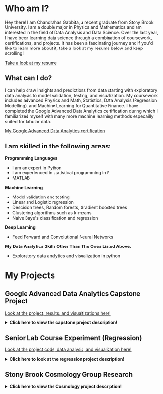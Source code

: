# Who am I?

Hey there! I am Chandrahas Gabbita, a recent graduate from Stony Brook University. I am a double major in Physics and Mathematics and am interested in the      field of Data Analysis and Data Science. Over the last year, I have been learning data science through a combination of coursework, certifications, and          projects. It has been a fascinating journey and if you'd like to learn more about it, take a look at my resume below and keep scrolling!

[Take a look at my resume](https://github.com/gabbita-ss/Portfolio/blob/main/CG%20.pdf)

## What can I do?
I can help draw insights and predictions from data starting with exploratory data analysis to model validation, testing, and visualization. My coursework         includes advanced Physics and Math, Statistics, Data Analysis (Regression Modelling), and Machine Learning for Quantitative Finance. I have completed the         Google Advanced Data Analytics certification during which I familiarized myself with many more machine learning methods especailly suited for tabular data.

[My Google Advanced Data Analytics certification](https://github.com/gabbita-ss/Portfolio/blob/main/Certification.pdf)

## I am skilled in the following areas:

**Programming Languages**
- I am an expert in Python
- I am experienced in statistical programming in R
- MATLAB

**Machine Learning**
- Model validation and testing
- Linear and Logistic regression
- Descision trees, Random forests, Gradient boosted trees
- Clustering algorithms such as k-means
- Naive Baye's classification and regression

**Deep Learning** 
- Feed Forward and Convolutional Neural Networks

**My Data Analytics Skills Other Than The Ones Listed Above:**
- Exploratory data analytics and visualization in python


# My Projects 

## Google Advanced Data Analytics Capstone Project

[Look at the project, results, and visualtizations here!](https://nbviewer.org/github/gabbita-ss/Portfolio/blob/main/Google%20Advanced%20Data%20Analytics%20Project.ipynb)

<details>
<summary><b>Click here to view the capstone project description!</b></summary></summary>

As a part of the Google Advanced Data Analytics certification, I have completed a data analysis profject from beginning to end. The project deals with a        hypothetical Salifort Motors, and aims to predict employee retention in the company. The goal of the project is to determine whether an employee will stay in   the company or churn (leave) based on a set of features. The data set contains data collected from employees on a variety of factors such as their satisfaction level, salary, and the number of years they have worked for the company etc. In addition, the data also includes whether the employee stayed in the company or left. This data set was borrowed from Kaggle and can be accessed [here](https://www.kaggle.com/datasets/leviiiest/salifort-motor-hr-dataset?select=HR_capstone_dataset.csv). The data format is as follows:

![Test](https://raw.githubusercontent.com/gabbita-ss/Portfolio/main/docs/assests/images/Google-data-format.jpg)

The project includes the following stages:

**Exploratory Data Analysis**
- The data was examined and the appropriate statistics were determined and outliers were noted
- Different variables were compared to determine the strongest predictors of employee churn
- Key insights were drawn on the predictors of employee churn

**Data Pre-Processing**
- Missing values in the data were removed
- The data was divided into three sections - train, validation, and test data (in a 0.8 - 0.2 - 0.2 split)

**Model Building and Validation**
- The best metric to train the models on was determined to be "recall" becasue of the the unequal representation of classes in the dataset
- Two models were built - a random forest model and a gradient boosted tree model
- Hyperparameters were tuned for both models using cross validation with 5 folds on the train data
- Both models were validated against each other on the validation data to determine champion model
- The champion model (the gradient boosted tree model) was tested on the test data

**Testing and Insights**
- The model performed extremely well on the test data with an accuracy of 98%, precision of 97%, and recall of 93%.
- The most significant factors affecting employee retention were determined

</details>

## Senior Lab Course Experiment (Regression)
[Look at the project code, data analysis, and visualization here!](https://nbviewer.org/github/gabbita-ss/Portfolio/blob/main/Compton%20final.ipynb)

<details> <summary><b>Click here to look at the regression project description!</b></summary>  
This experiment was part of my PHY 445 (Senior Physics Lab) coursework and was on a physics scattering phenomenon called Compton Scattering. The experiment included collecting scattering and background noise data at 10 different angles of the setup. The form of data collected is of the form of "number of scattering events" for each given "energy bin". Therefore, it is frequency data and follows a poisson distribution. The corrected data is the result of subtracting the background noise dataset from the dcattering datasets. The corrected data is expected to contain two peaks and therefore can be fit with two gaussians. One of the 10 cleaned datasets after data preprocessing (described below) and the fit is as follows:

![Compton Scattering data with fit](https://raw.githubusercontent.com/gabbita-ss/Portfolio/main/docs/assests/images/Compton-data-format_1.jpg)

The goal of the project was to track the location of larger peak on the energy bin axis through all 10 angles or datasets with it's associated uncertainty. and plot the energy-bin location of the peak as a function of the angle. A regression model of the expected theoretical curve is fit with the "electron mass" as the free parameter to determine and verify the electron mass with the accepted value in literture (~511 keV). [The detailed overview of the physics, the data analysis, model used, and the results and conclusions can be found here.](https://github.com/gabbita-ss/Portfolio/blob/main/Compton.pdf) 

The dataset consists of a set of 20 datasets of frequency data - 10 scattering datasets and 10 background datasets in total - one scattering and background frequency data for each angle. In order to accomplish this goal the following steps were followed:

**Exploratory Data Analysis**
- Form of data was examined and the poisson model of the data was noted
- Datasets were examined for skewness and outliers
- The appropriate regression model to fit the scattering data was determined to be a sum of two gaussians  

**Data Pre-Processing**
- The background noise datasets were subtracted from each of the scattering datasets giving a total of 10 cleaned datasets
- The data was rescaled appropriately for the following analysis
- Frequency data was corrected for the sensitivity of the equipment as a function of energy bin number
- The two-gaussian regression model was fit to the corrected datasets for each of the 10 angles
- The means and standard deviation of the peaks were noted and plotted against angle

The result of the data preprocessing is the following:

![Energy-Angle relationhsip](https://raw.githubusercontent.com/gabbita-ss/Portfolio/main/docs/assests/images/Energy-Angle_1.jpg)

**Model Building and Validation**
- The appropriate regression curve was fit to the Energy-Angle plot
- The regression parameter (electron mass) was determined using weighted least-squares
- A Chi-squared test was performed to check validity of fit 

![Energy_Angle fit](https://raw.githubusercontent.com/gabbita-ss/Portfolio/main/docs/assests/images/Energy-Angle-fit.jpg)

**Testing and Insights**
- The chi-squared obtained was 0.03 for 9 degrees of freedom and the derived mass of the electron was 511.57 keV with an uncertainty of 77.51 keV which agrees with literature (510.998 keV)

</details>

## Stony Brook Cosmology Group Research

<details><summary><b>Click here to view the Cosmology project description!</b></summary>
I have worked in the Stony Brook Plasma Physics research group to analyze data from a radio telescope called BMX. The telescope observed the sky for signals belonging to a certain frequency range each day. Therefore, the data consisted of hundreds of datasets of image data where the x-axis represented time and the y-axis the frequency. The intensity of a signal at a certain frequency and time can be plotted on a heatmap like in the one below:

![Raw BMX data](https://raw.githubusercontent.com/gabbita-ss/Portfolio/main/docs/assests/images/raw.png)

However, it is clear that the data is noisy and distorted. The noise in the data occurs from the amplification of the signal by the telescope and is random in time. The distortion, known as doppler shift, is much more subtle and can be seen through the slight arching of the dark blue line connecting the two clusters in the image. The goal of the project was to remove this noise and distortion from the image and followed the following steps.

**Exploratory Data Analysis**
- The data was explored and the different types of noise in the data were examined
- Data that was too corrupt was removed

**Data Pre-Processing**
- The noise in the data was removed by fitting a regression line through every column of the dataset to model the expected form of the noise and dividing it out of the dataset
- The doppler shift in the data was corrected using complex image processing techniques

**Results and Insights**
The result of the code written can be seen in the following figure:

![Data transformation](https://raw.githubusercontent.com/gabbita-ss/Portfolio/main/docs/assests/images/BMX%20data%20transformation.jpg)
  
</details>






